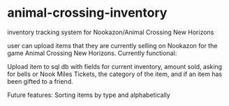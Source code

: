 # animal-crossing-inventory
inventory tracking system for Nookazon/Animal Crossing New Horizons

user can upload items that they are currently selling on Nookazon for the game Animal Crossing New Horizons.
Currently functional:

Upload item to sql db with fields for current inventory, amount sold, asking for bells or Nook Miles Tickets, the category of the item, and if an item has been gifted to a friend.

Future features:
Sorting items by type and alphabetically
